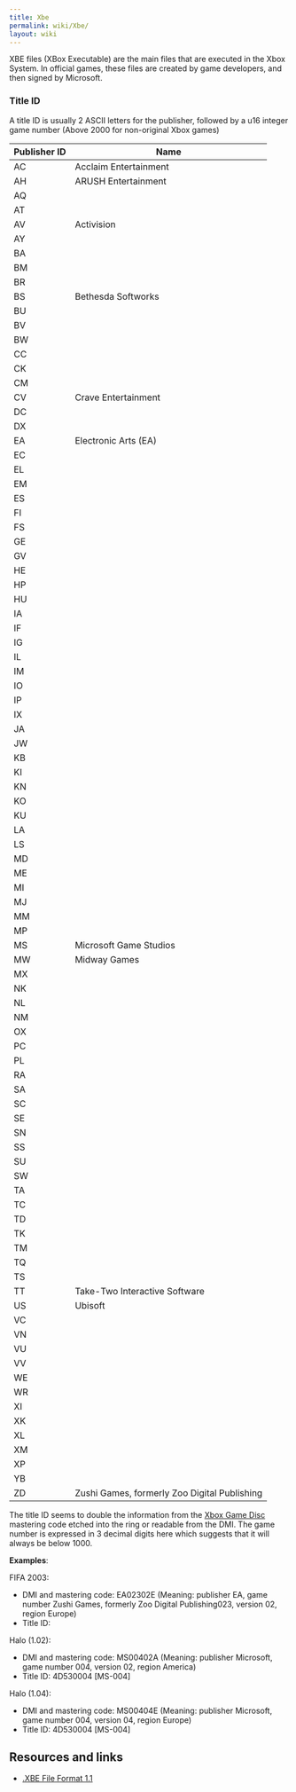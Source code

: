 ```yaml
---
title: Xbe
permalink: wiki/Xbe/
layout: wiki
---
```


XBE files (XBox Executable) are the main files that are executed in the
Xbox System. In official games, these files are created by game
developers, and then signed by Microsoft.

### Title ID

A title ID is usually 2 ASCII letters for the publisher, followed by a
u16 integer game number (Above 2000 for non-original Xbox games)

| Publisher ID | Name                                         |
|--------------|----------------------------------------------|
| AC           | Acclaim Entertainment                        |
| AH           | ARUSH Entertainment                          |
| AQ           |                                              |
| AT           |                                              |
| AV           | Activision                                   |
| AY           |                                              |
| BA           |                                              |
| BM           |                                              |
| BR           |                                              |
| BS           | Bethesda Softworks                           |
| BU           |                                              |
| BV           |                                              |
| BW           |                                              |
| CC           |                                              |
| CK           |                                              |
| CM           |                                              |
| CV           | Crave Entertainment                          |
| DC           |                                              |
| DX           |                                              |
| EA           | Electronic Arts (EA)                         |
| EC           |                                              |
| EL           |                                              |
| EM           |                                              |
| ES           |                                              |
| FI           |                                              |
| FS           |                                              |
| GE           |                                              |
| GV           |                                              |
| HE           |                                              |
| HP           |                                              |
| HU           |                                              |
| IA           |                                              |
| IF           |                                              |
| IG           |                                              |
| IL           |                                              |
| IM           |                                              |
| IO           |                                              |
| IP           |                                              |
| IX           |                                              |
| JA           |                                              |
| JW           |                                              |
| KB           |                                              |
| KI           |                                              |
| KN           |                                              |
| KO           |                                              |
| KU           |                                              |
| LA           |                                              |
| LS           |                                              |
| MD           |                                              |
| ME           |                                              |
| MI           |                                              |
| MJ           |                                              |
| MM           |                                              |
| MP           |                                              |
| MS           | Microsoft Game Studios                       |
| MW           | Midway Games                                 |
| MX           |                                              |
| NK           |                                              |
| NL           |                                              |
| NM           |                                              |
| OX           |                                              |
| PC           |                                              |
| PL           |                                              |
| RA           |                                              |
| SA           |                                              |
| SC           |                                              |
| SE           |                                              |
| SN           |                                              |
| SS           |                                              |
| SU           |                                              |
| SW           |                                              |
| TA           |                                              |
| TC           |                                              |
| TD           |                                              |
| TK           |                                              |
| TM           |                                              |
| TQ           |                                              |
| TS           |                                              |
| TT           | Take-Two Interactive Software                |
| US           | Ubisoft                                      |
| VC           |                                              |
| VN           |                                              |
| VU           |                                              |
| VV           |                                              |
| WE           |                                              |
| WR           |                                              |
| XI           |                                              |
| XK           |                                              |
| XL           |                                              |
| XM           |                                              |
| XP           |                                              |
| YB           |                                              |
| ZD           | Zushi Games, formerly Zoo Digital Publishing |

The title ID seems to double the information from the [Xbox Game
Disc](/wiki/Xbox_Game_Disc "wikilink") mastering code etched into the ring or
readable from the DMI. The game number is expressed in 3 decimal digits
here which suggests that it will always be below 1000.

**Examples**:

FIFA 2003:

-   DMI and mastering code: EA02302E (Meaning: publisher EA, game number
    Zushi Games, formerly Zoo Digital Publishing023, version 02, region
    Europe)
-   Title ID:

Halo (1.02):

-   DMI and mastering code: MS00402A (Meaning: publisher Microsoft, game
    number 004, version 02, region America)
-   Title ID: 4D530004 \[MS-004\]

Halo (1.04):

-   DMI and mastering code: MS00404E (Meaning: publisher Microsoft, game
    number 004, version 04, region Europe)
-   Title ID: 4D530004 \[MS-004\]

Resources and links
-------------------

-   [.XBE File Format 1.1](http://www.caustik.com/cxbx/download/xbe.htm)

